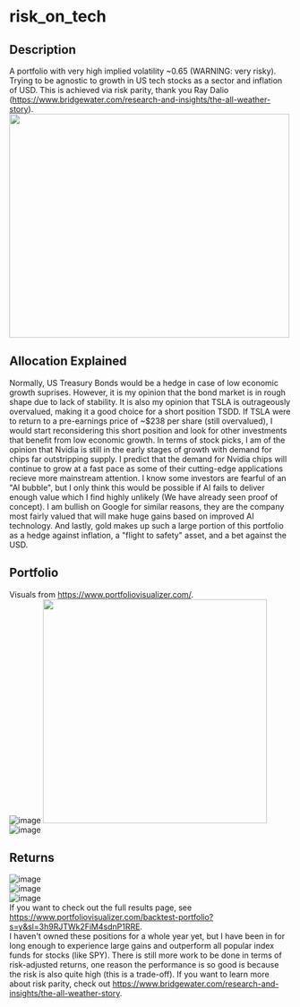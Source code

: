 # risk_on_tech
## Description
A portfolio with very high implied volatility ~0.65 (WARNING: very risky). Trying to be agnostic to growth in US tech stocks as a sector and inflation of USD. This is achieved via risk parity, thank you Ray Dalio (https://www.bridgewater.com/research-and-insights/the-all-weather-story). \
<img src="https://github.com/user-attachments/assets/0fc8c801-83c0-4246-9829-e7de4a9e6fe9" width="500" height="400"> 
## Allocation Explained
Normally, US Treasury Bonds would be a hedge in case of low economic growth suprises. However, it is my opinion that the bond market is in rough shape due to lack of stability. It is also my opinion that TSLA is outrageously overvalued, making it a good choice for a short position TSDD. If TSLA were to return to a pre-earnings price of ~$238 per share (still overvalued), I would start reconsidering this short position and look for other investments that benefit from low economic growth. In terms of stock picks, I am of the opinion that Nvidia is still in the early stages of growth with demand for chips far outstripping supply. I predict that the demand for Nvidia chips will continue to grow at a fast pace as some of their cutting-edge applications recieve more mainstream attention. I know some investors are fearful of an "AI bubble", but I only think this would be possible if AI fails to deliver enough value which I find highly unlikely (We have already seen proof of concept). I am bullish on Google for similar reasons, they are the company most fairly valued that will make huge gains based on improved AI technology. And lastly, gold makes up such a large portion of this portfolio as a hedge against inflation, a "flight to safety" asset, and a bet against the USD.
## Portfolio
Visuals from https://www.portfoliovisualizer.com/. \
![image](https://github.com/user-attachments/assets/762e7ac2-4ac9-4486-a781-b5522f5e9e43) 
<img src="https://github.com/user-attachments/assets/32fa8038-8098-4fc3-98c4-5198609efdb5" width="400" height="400"> \
![image](https://github.com/user-attachments/assets/d17a6e41-1274-4bba-a5b8-58d0f9516ebb)
## Returns
![image](https://github.com/user-attachments/assets/992cd9a4-0e43-4527-b03b-85865699667c) \
![image](https://github.com/user-attachments/assets/1c0ae97c-ab7c-46f5-97d2-1029f0967d3d) \
![image](https://github.com/user-attachments/assets/09af2cc7-4acd-4731-aa1e-e9079b32c0b6) \
If you want to check out the full results page, see https://www.portfoliovisualizer.com/backtest-portfolio?s=y&sl=3h9RJTWk2FiM4sdnP1RRE. \
I haven't owned these positions for a whole year yet, but I have been in for long enough to experience large gains and outperform all popular index funds for stocks (like SPY).
There is still more work to be done in terms of risk-adjusted returns, one reason the performance is so good is because the risk is also quite high (this is a trade-off).
If you want to learn more about risk parity, check out https://www.bridgewater.com/research-and-insights/the-all-weather-story.
